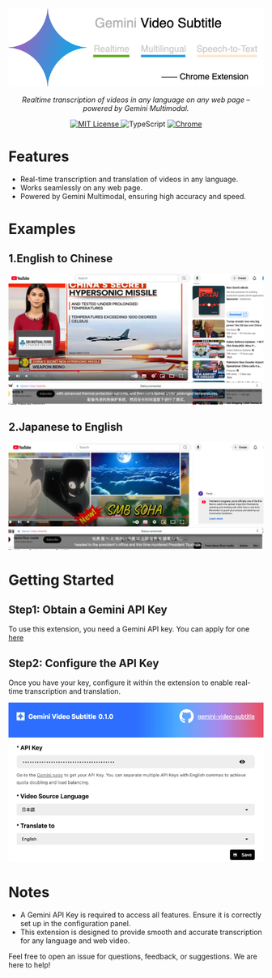 
<picture>
  <source media="(prefers-color-scheme: dark)" srcset="./public/gemini-video-subtitle.png">
  <img alt="NebulaGraph Data Intelligence Suite(ngdi)" src="./public/gemini-video-subtitle.png">
</picture>
<p align="center">
    <em>Realtime transcription of videos in any language on any web page – powered by Gemini Multimodal.</em>
</p>

<p align="center">
  <a href="LICENSE" target="_blank">
    <img alt="MIT License" src="https://img.shields.io/github/license/yetone/openai-translator.svg?style=flat-square" />
  </a>

  <!-- TypeScript Badge -->
  <img alt="TypeScript" src="https://img.shields.io/badge/-TypeScript-blue?style=flat-square&logo=typescript&logoColor=white" />

  <a href="https://chrome.google.com/webstore/detail/openai-translator/ogjibjphoadhljaoicdnjnmgokohngcc" target="_blank">
    <img alt="Chrome" src="https://img.shields.io/chrome-web-store/stars/ogjibjphoadhljaoicdnjnmgokohngcc?color=blue&label=Chrome&style=flat-square&logo=google-chrome&logoColor=white" />
  </a>
</p>

# Features
- Real-time transcription and translation of videos in any language.
- Works seamlessly on any web page.
- Powered by Gemini Multimodal, ensuring high accuracy and speed.

# Examples
## 1.English to Chinese
<p align="center">
  <a href="./public/screenshot1.png" target="_blank">
    <img width="700" src="./public/screenshot1.png" />
  </a>
</p>

## 2.Japanese to English
<p align="center">
  <a href="./public/screenshot2.png" target="_blank">
    <img width="700" src="./public/screenshot2.png" />
  </a>
</p>

# Getting Started
## Step1: Obtain a Gemini API Key
To use this extension, you need a Gemini API key. You can apply for one [here](https://platform.openai.com/account/api-keys)
## Step2: Configure the API Key
Once you have your key, configure it within the extension to enable real-time transcription and translation.
<p align="center">
  <a href="./public/popup-config.png" target="_blank">
    <img width="700" src="./public/popup-config.png" />
  </a>
</p>

# Notes
- A Gemini API Key is required to access all features. Ensure it is correctly set up in the configuration panel.
- This extension is designed to provide smooth and accurate transcription for any language and web video.

Feel free to open an issue for questions, feedback, or suggestions. We are here to help!